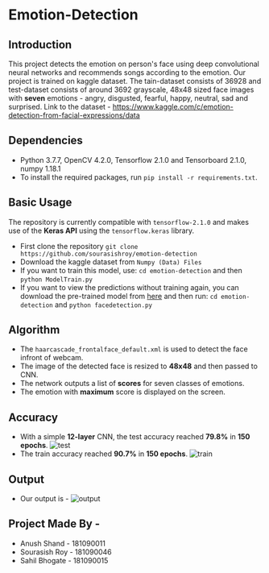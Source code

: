 # Emotion-Detection
## Introduction
This project detects the emotion on person's face using deep convolutional neural networks and recommends songs according to the emotion. Our project is trained on kaggle dataset. The tain-dataset consists of 36928 and test-dataset consists of around 3692 grayscale, 48x48 sized face images with **seven** emotions - angry, disgusted, fearful, happy, neutral, sad and surprised.
Link to the dataset - https://www.kaggle.com/c/emotion-detection-from-facial-expressions/data
## Dependencies
- Python 3.7.7, OpenCV 4.2.0, Tensorflow 2.1.0 and Tensorboard 2.1.0, numpy 1.18.1
- To install the required packages, run `pip install -r requirements.txt`.
## Basic Usage
The repository is currently compatible with `tensorflow-2.1.0` and makes use of the **Keras API** using the `tensorflow.keras` library.
- First clone the repository 
`git clone https://github.com/sourasishroy/emotion-detection`
- Download the kaggle dataset from `Numpy (Data) Files`
- If you want to train this model, use: `cd emotion-detection` and then `python ModelTrain.py`
- If you want to view the predictions without training again, you can download the pre-trained model from [here](https://github.com/sourasishroy/emotion-detection/blob/master/model.h5) and then run: `cd emotion-detection` and
`python facedetection.py`
## Algorithm
- The `haarcascade_frontalface_default.xml` is used to detect the face infront of webcam.
- The image of the detected face is resized to **48x48** and then passed to CNN.
- The network outputs a list of **scores** for seven classes of emotions.
- The emotion with **maximum** score is displayed on the screen.
## Accuracy
- With a simple **12-layer** CNN, the test accuracy reached **79.8%** in **150 epochs**.
![test](https://user-images.githubusercontent.com/60285133/80638635-6009f880-8a7e-11ea-8558-97007e8f2b78.jpeg)
- The train accuracy reached **90.7%** in **150 epochs**. 
![train](https://user-images.githubusercontent.com/60285133/80638582-4b2d6500-8a7e-11ea-9704-8e86c49f95d3.jpeg)
## Output
- Our output is -
![output](https://user-images.githubusercontent.com/60285133/80634967-dc99d880-8a78-11ea-93a8-46fe998063b7.jpeg)
## Project Made By - 
- Anush Shand - 181090011
- Sourasish Roy - 181090046
- Sahil Bhogate - 181090015
